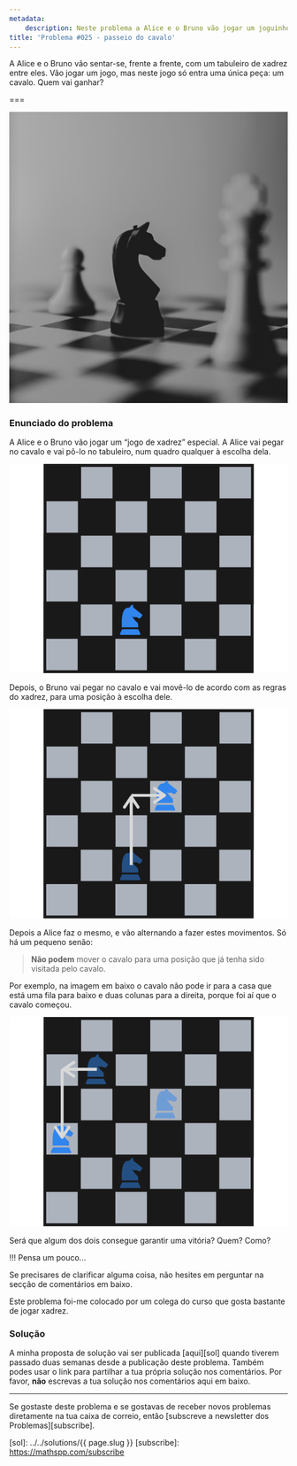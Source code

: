 ```yaml
---
metadata:
    description: Neste problema a Alice e o Bruno vão jogar um joguinho que também se joga num tabuleiro de xadrez, mas não é xadrez!
title: 'Problema #025 - passeio do cavalo'
---
```


A Alice e o Bruno vão sentar-se, frente a frente, com um tabuleiro de xadrez entre eles.
Vão jogar um jogo, mas neste jogo só entra uma única peça: um cavalo.
Quem vai ganhar?

===

![Um cavalo de xadrez](thumbnail.jpg "Fotografia de Piotr Makowski no Unsplash")

### Enunciado do problema

A Alice e o Bruno vão jogar um “jogo de xadrez” especial.
A Alice vai pegar no cavalo e vai pô-lo no tabuleiro, num quadro qualquer à escolha dela.

![Um tabuleiro de xadrez com um cavalo](_chessboard_01.png)

Depois, o Bruno vai pegar no cavalo e vai movê-lo de acordo com as regras do xadrez, para uma posição à escolha dele.

![Mesmo tabuleiro depois de mais um movimento do cavalo](_chessboard_02.png)

Depois a Alice faz o mesmo, e vão alternando a fazer estes movimentos.
Só há um pequeno senão:

 > **Não podem** mover o cavalo para uma posição que já tenha sido visitada pelo cavalo.

Por exemplo, na imagem em baixo o cavalo não pode ir para a casa que está uma fila para baixo e duas colunas para a direita, porque foi aí que o cavalo começou.

![Mesmo tabuleiro de xadrez com algumas posições já visitadas](_chessboard_03.png)

Será que algum dos dois consegue garantir uma vitória? Quem? Como?

!!! Pensa um pouco...

Se precisares de clarificar alguma coisa, não hesites em perguntar na secção de comentários em baixo.

Este problema foi-me colocado por um colega do curso que gosta bastante de jogar xadrez.

### Solução

A minha proposta de solução vai ser publicada [aqui][sol] quando tiverem passado duas semanas desde a publicação deste problema. Também podes usar o link para partilhar a tua própria solução nos comentários. Por favor, **não** escrevas a tua solução nos comentários aqui em baixo.
<!--Podes encontrar a minha proposta de solução [aqui][sol], para confirmares a tua resposta. Também podes usar o link para partilhar a tua própria solução nos comentários. Por favor, **não** escrevas a tua solução nos comentários aqui em baixo.-->

---

Se gostaste deste problema e se gostavas de receber novos problemas diretamente na tua caixa de correio, então [subscreve a newsletter dos Problemas][subscribe].

[sol]: ../../solutions/{{ page.slug }}
[subscribe]: https://mathspp.com/subscribe
